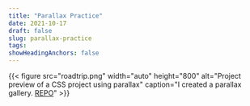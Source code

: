 ```yaml
---
title: "Parallax Practice"
date: 2021-10-17
draft: false
slug: parallax-practice
tags:
showHeadingAnchors: false
---
```


{{< figure src="roadtrip.png" width="auto" height="800" alt="Project preview of a CSS project using parallax" caption="I created a parallax gallery. [REPO](https://myriahnottage.github.io/parallax-practice)" >}}